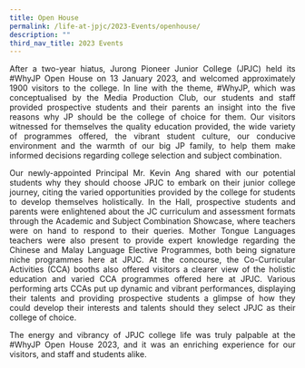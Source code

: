 ```yaml
---
title: Open House
permalink: /life-at-jpjc/2023-Events/openhouse/
description: ""
third_nav_title: 2023 Events
---
```

<div align="justify">
<p>After a two-year hiatus, Jurong Pioneer Junior College (JPJC) held its #WhyJP Open House on 13 January 2023, and welcomed approximately 1900 visitors to the college. In line with the theme, #WhyJP, which was conceptualised by the Media Production Club, our students and staff provided prospective students and their parents an insight into the five reasons why JP should be the college of choice for them. Our visitors witnessed for themselves the quality education provided, the wide variety of programmes offered, the vibrant student culture, our conducive environment and the warmth of our big JP family, to help them make informed decisions regarding college selection and subject combination.	</p>
	
<p>Our newly-appointed Principal Mr. Kevin Ang shared with our potential students why they should choose JPJC to embark on their junior college journey, citing the varied opportunities provided by the college for students to develop themselves holistically. In the Hall, prospective students and parents were enlightened about the JC curriculum and assessment formats through the Academic and Subject Combination Showcase, where teachers were on hand to respond to their queries. Mother Tongue Languages teachers were also present to provide expert knowledge regarding the Chinese and Malay Language Elective Programmes, both being signature niche programmes here at JPJC. At the concourse, the Co-Curricular Activities (CCA) booths also offered visitors a clearer view of the holistic education and varied CCA programmes offered here at JPJC. Various performing arts CCAs put up dynamic and vibrant performances, displaying their talents and providing prospective students a glimpse of how they could develop their interests and talents should they select JPJC as their college of choice.</p>
<p>The energy and vibrancy of JPJC college life was truly palpable at the #WhyJP Open House 2023, and it was an enriching experience for our visitors, and staff and students alike.</p>



<figure>
<img src="">


<figcaption align="justify"><em>

	
	
</em>
</figcaption>	</figure>

<figure>